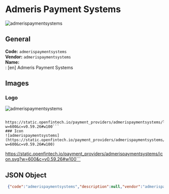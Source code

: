 # Admeris Payment Systems 
![admerispaymentsystems](https://static.openfintech.io/payment_providers/admerispaymentsystems/logo.svg?w=600&c=v0.59.26#w100)  
## General 
**Code:** `admerispaymentsystems`  
**Vendor:** `admerispaymentsystems`  
**Name:**  
:	[en] Admeris Payment Systems  
## Images 
### Logo 
![admerispaymentsystems](https://static.openfintech.io/payment_providers/admerispaymentsystems/logo.svg?w=600&c=v0.59.26#w100)  
```
 https://static.openfintech.io/payment_providers/admerispaymentsystems/logo.svg?w=600&c=v0.59.26#w100```  
### Icon 
![admerispaymentsystems](https://static.openfintech.io/payment_providers/admerispaymentsystems/icon.svg?w=600&c=v0.59.26#w100)  
```
 https://static.openfintech.io/payment_providers/admerispaymentsystems/icon.svg?w=600&c=v0.59.26#w100```  
## JSON Object 
```json
 {"code":"admerispaymentsystems","description":null,"vendor":"admerispaymentsystems","categories":null,"countries":null,"payment_method":null,"payout_method":null,"metadata":{"about_payments_code":"admerispaymentsystems"},"name":{"en":"Admeris Payment Systems"}}```  
